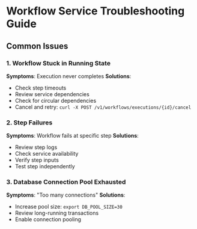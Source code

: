 # Workflow Service Troubleshooting Guide

## Common Issues

### 1. Workflow Stuck in Running State

**Symptoms**: Execution never completes
**Solutions**:

- Check step timeouts
- Review service dependencies
- Check for circular dependencies
- Cancel and retry: `curl -X POST /v1/workflows/executions/{id}/cancel`

### 2. Step Failures

**Symptoms**: Workflow fails at specific step
**Solutions**:

- Review step logs
- Check service availability
- Verify step inputs
- Test step independently

### 3. Database Connection Pool Exhausted

**Symptoms**: "Too many connections"
**Solutions**:

- Increase pool size: `export DB_POOL_SIZE=30`
- Review long-running transactions
- Enable connection pooling
